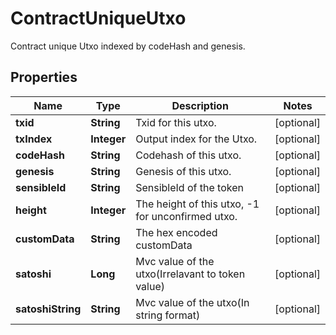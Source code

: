 

# ContractUniqueUtxo

Contract unique Utxo indexed by codeHash and genesis.
## Properties

Name | Type | Description | Notes
------------ | ------------- | ------------- | -------------
**txid** | **String** | Txid for this utxo. |  [optional]
**txIndex** | **Integer** | Output index for the Utxo. |  [optional]
**codeHash** | **String** | Codehash of this utxo. |  [optional]
**genesis** | **String** | Genesis of this utxo. |  [optional]
**sensibleId** | **String** | SensibleId of the token |  [optional]
**height** | **Integer** | The height of this utxo, -1 for unconfirmed utxo. |  [optional]
**customData** | **String** | The hex encoded customData |  [optional]
**satoshi** | **Long** | Mvc value of the utxo(Irrelavant to token value) |  [optional]
**satoshiString** | **String** | Mvc value of the utxo(In string format) |  [optional]



